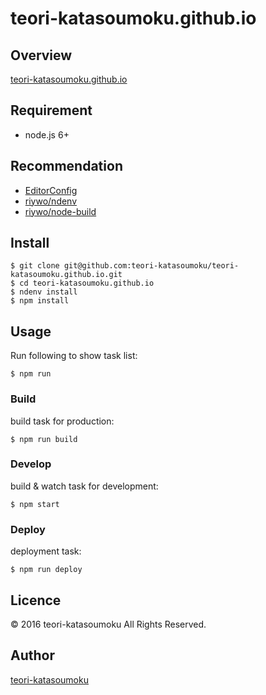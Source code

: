 teori-katasoumoku.github.io
====

## Overview

[teori-katasoumoku.github.io](https://teori-katasoumoku.github.io)

## Requirement

- node.js 6+

## Recommendation

- [EditorConfig](http://editorconfig.org/)
- [riywo/ndenv](https://github.com/riywo/ndenv)
- [riywo/node-build](https://github.com/riywo/node-build)

## Install

``` console
$ git clone git@github.com:teori-katasoumoku/teori-katasoumoku.github.io.git
$ cd teori-katasoumoku.github.io
$ ndenv install
$ npm install
```

## Usage

Run following to show task list:

``` console
$ npm run
```

### Build

build task for production:

``` console
$ npm run build
```

### Develop

build & watch task for development:

``` console
$ npm start
```

### Deploy

deployment task:

```
$ npm run deploy
```

## Licence

© 2016 teori-katasoumoku All Rights Reserved.

## Author

[teori-katasoumoku](https://github.com/teori-katasoumoku)

